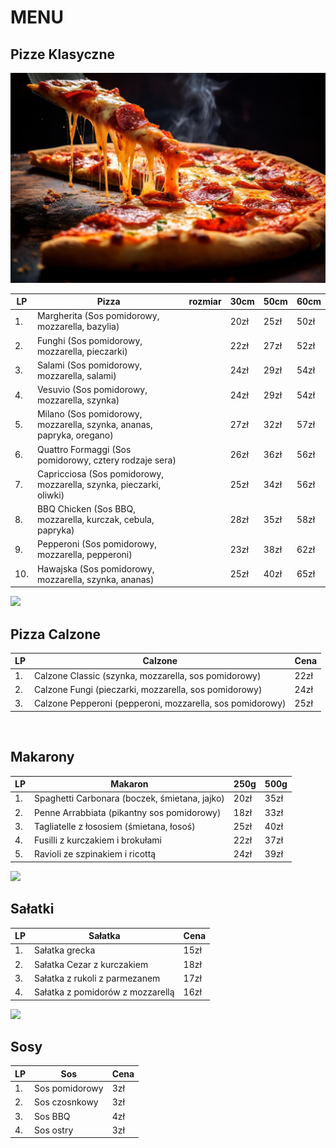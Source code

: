 # MENU

## Pizze Klasyczne

<img src = img/434952.jpg widht=500px>


| LP | Pizza                                                                | rozmiar | 30cm | 50cm | 60cm |
|----|----------------------------------------------------------------------|---------|------|------|------|
| 1. | Margherita (Sos pomidorowy, mozzarella, bazylia)                     |         | 20zł | 25zł | 50zł |
| 2. | Funghi (Sos pomidorowy, mozzarella, pieczarki)                       |         | 22zł | 27zł | 52zł |
| 3. | Salami (Sos pomidorowy, mozzarella, salami)                          |         | 24zł | 29zł | 54zł |
| 4. | Vesuvio (Sos pomidorowy, mozzarella, szynka)                         |         | 24zł | 29zł | 54zł |
| 5. | Milano (Sos pomidorowy, mozzarella, szynka, ananas, papryka, oregano)|         | 27zł | 32zł | 57zł |
| 6. | Quattro Formaggi (Sos pomidorowy, cztery rodzaje sera)               |         | 26zł | 36zł | 56zł |
| 7. | Capricciosa (Sos pomidorowy, mozzarella, szynka, pieczarki, oliwki)  |         | 25zł | 34zł | 56zł |
| 8. | BBQ Chicken (Sos BBQ, mozzarella, kurczak, cebula, papryka)          |         | 28zł | 35zł | 58zł |
| 9. | Pepperoni (Sos pomidorowy, mozzarella, pepperoni)                    |         | 23zł | 38zł | 62zł |
| 10.| Hawajska (Sos pomidorowy, mozzarella, szynka, ananas)                |         | 25zł | 40zł | 65zł |

<img src = img/close-up-meal-served-plate.jpg widht=500px>

## Pizza Calzone

| LP | Calzone                                                   |  Cena  |
|----|-----------------------------------------------------------|--------|
| 1. | Calzone Classic (szynka, mozzarella, sos pomidorowy)      |  22zł  |
| 2. | Calzone Fungi (pieczarki, mozzarella, sos pomidorowy)     |  24zł  |
| 3. | Calzone Pepperoni (pepperoni, mozzarella, sos pomidorowy) |  25zł  |

<img scr = img/2829.jpg>

## Makarony  

| LP | Makaron                                       | 250g | 500g |
|----|-----------------------------------------------|------|------|
| 1. | Spaghetti Carbonara (boczek, śmietana, jajko) | 20zł | 35zł |
| 2. | Penne Arrabbiata (pikantny sos pomidorowy)    | 18zł | 33zł |
| 3. | Tagliatelle z łososiem (śmietana, łosoś)      | 25zł | 40zł |
| 4. | Fusilli z kurczakiem i brokułami              | 22zł | 37zł |
| 5. | Ravioli ze szpinakiem i ricottą               | 24zł | 39zł |

<img src = img/there-is-bowl-salad-with-tomatoes-generative-ai.jpg  widht=500px>

## Sałatki

| LP | Sałatka                           | Cena  |
|----|-----------------------------------|-------|
| 1. | Sałatka grecka                    | 15zł  |
| 2. | Sałatka Cezar z kurczakiem        | 18zł  |
| 3. | Sałatka z rukoli z parmezanem     | 17zł  |
| 4. | Sałatka z pomidorów z mozzarellą  | 16zł  |

<img src = img/homemade-ketchup-mustard-mayonnaise-sauce.jpg widht=500px>

## Sosy

| LP | Sos                     |  Cena |
|----|-------------------------|-------|
| 1. | Sos pomidorowy          |  3zł  |
| 2. | Sos czosnkowy           |  3zł  |
| 3. | Sos BBQ                 |  4zł  |
| 4. | Sos ostry               |  3zł  |
